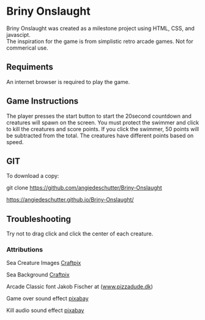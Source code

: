 # Briny Onslaught

Briny Onslaught was created as a milestone project using HTML, CSS, and javascipt.  
The inspiration for the game is from simplistic retro arcade games. Not for commerical use. 

## Requiments

An internet browser is required to play the game.

## Game Instructions

The player presses the start button to start the 20second countdown and creatures will spawn on the screen.
You must protect the swimmer and click to kill the creatures and score points.  If you click the swimmer, 50 points will be subtracted from the total.  The creatures have different points based on speed.  

## GIT

To download a copy:

git clone https://github.com/angiedeschutter/Briny-Onslaught

https://angiedeschutter.github.io/Briny-Onslaught/

## Troubleshooting

Try not to drag click and click the center of each creature.

### Attributions

Sea Creature Images [Craftpix](https://craftpix.net/freebies/octopus-jellyfish-shark-and-turtle-free-sprite-pixel-art/)

Sea Background [Craftpix](https://craftpix.net/freebies/free-underwater-world-parallax-game-backgrounds/)

Arcade Classic font Jakob Fischer at (www.pizzadude.dk)

Game over sound effect [pixabay](https://pixabay.com/sound-effects/videogame-death-sound-43894/)

Kill audio sound effect [pixabay](https://pixabay.com/sound-effects/cartoon-jump-6462/)